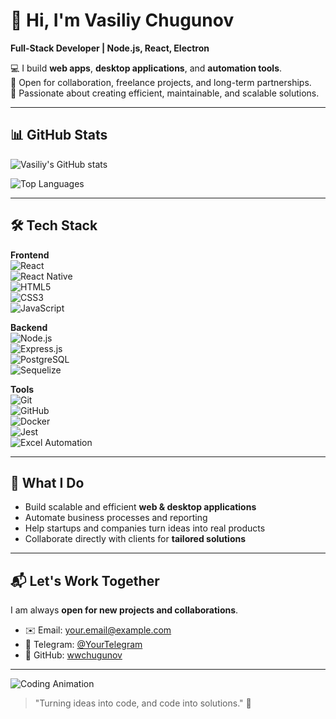 # 👋 Hi, I'm Vasiliy Chugunov

**Full-Stack Developer | Node.js, React, Electron**  

💻 I build **web apps**, **desktop applications**, and **automation tools**.  
🤝 Open for collaboration, freelance projects, and long-term partnerships.  
🌱 Passionate about creating efficient, maintainable, and scalable solutions.  

---

## 📊 GitHub Stats  

![Vasiliy's GitHub stats](https://github-readme-stats.vercel.app/api?username=wwchugunov&show_icons=true&theme=radical)  

![Top Languages](https://github-readme-stats.vercel.app/api/top-langs/?username=wwchugunov&layout=compact&theme=radical)  

---

## 🛠️ Tech Stack  

**Frontend**  
![React](https://img.shields.io/badge/React-61DAFB?style=for-the-badge&logo=react&logoColor=black)  
![React Native](https://img.shields.io/badge/React_Native-20232A?style=for-the-badge&logo=react&logoColor=61DAFB)  
![HTML5](https://img.shields.io/badge/HTML5-E34F26?style=for-the-badge&logo=html5&logoColor=white)  
![CSS3](https://img.shields.io/badge/CSS3-1572B6?style=for-the-badge&logo=css3&logoColor=white)  
![JavaScript](https://img.shields.io/badge/JavaScript-323330?style=for-the-badge&logo=javascript&logoColor=F7DF1E)  

**Backend**  
![Node.js](https://img.shields.io/badge/Node.js-339933?style=for-the-badge&logo=node.js&logoColor=white)  
![Express.js](https://img.shields.io/badge/Express.js-000000?style=for-the-badge&logo=express&logoColor=white)  
![PostgreSQL](https://img.shields.io/badge/PostgreSQL-316192?style=for-the-badge&logo=postgresql&logoColor=white)  
![Sequelize](https://img.shields.io/badge/Sequelize-52B0E7?style=for-the-badge&logo=sequelize&logoColor=white)  

**Tools**  
![Git](https://img.shields.io/badge/Git-F05033?style=for-the-badge&logo=git&logoColor=white)  
![GitHub](https://img.shields.io/badge/GitHub-181717?style=for-the-badge&logo=github&logoColor=white)  
![Docker](https://img.shields.io/badge/Docker-2496ED?style=for-the-badge&logo=docker&logoColor=white)  
![Jest](https://img.shields.io/badge/Jest-C21325?style=for-the-badge&logo=jest&logoColor=white)  
![Excel Automation](https://img.shields.io/badge/Excel_Automation-217346?style=for-the-badge&logo=microsoft-excel&logoColor=white)  

---

## 🚀 What I Do  
- Build scalable and efficient **web & desktop applications**  
- Automate business processes and reporting  
- Help startups and companies turn ideas into real products  
- Collaborate directly with clients for **tailored solutions**  

---

## 📬 Let's Work Together  

I am always **open for new projects and collaborations**.  

- ✉️ Email: [your.email@example.com](mailto:your.email@example.com)  
- 💬 Telegram: [@YourTelegram](https://t.me/YourTelegram)  
- 🔗 GitHub: [wwchugunov](https://github.com/wwchugunov)  

---

![Coding Animation](https://media.giphy.com/media/qgQUggAC3Pfv687qPC/giphy.gif)  

> "Turning ideas into code, and code into solutions." 🚀
